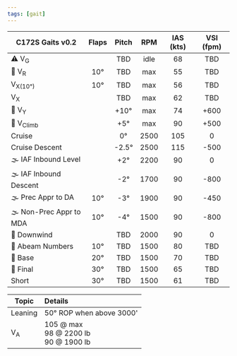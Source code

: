 ```yaml
---
tags: [gait]
---
```


| **C172S Gaits** v0.2        | **Flaps** | **Pitch** | **RPM** | **IAS (kts)** | **VSI (fpm)** |
| ----------------------- |:---------:|:---------:|:-------:|:-------------:|:-------------:|
| ⚠️ V<sub>G</sub>           |           |    TBD    |  idle   |      68       |      TBD      |
| 🛫 V<sub>R</sub>           |    10°    |    TBD    |   max   |      55       |      TBD      |
| V<sub>X(10°)</sub>      |    10°    |    TBD    |   max   |      56       |      TBD      |
| V<sub>X</sub>           |           |    TBD    |   max   |      62       |      TBD      |
| 🛫 V<sub>Y</sub>           |           |   +10°    |   max   |      74       |     +600      |
| 🛫 V<sub>Climb</sub>       |           |    +5°    |   max   |      90       |     +500      |
| Cruise                  |           |    0°     |  2500   |      105      |       0       |
| Cruise Descent          |           |  \-2.5°   |  2500   |      115      |     \-500     |
| 🌫️ IAF Inbound Level    |           |    +2°    |  2200   |      90       |       0       |
| 🌫️ IAF Inbound Descent  |           |   \-2°    |  1700   |      90       |     \-800     |
| 🌫️ Prec Appr to DA      |    10°    |   \-3°    |  1900   |      90       |     \-450     |
| 🌫️ Non-Prec Appr to MDA |    10°    |   \-4°    |  1500   |      90       |     \-800     |
| 🛬 Downwind                |           |    TBD    |  2000   |      90       |       0       |
| 🛬 Abeam Numbers           |    10°    |    TBD    |  1500   |      80       |      TBD      |
| 🛬 Base                    |    20°    |    TBD    |  1500   |      70       |      TBD      |
| 🛬 Final                   |    30°    |    TBD    |  1500   |      65       |      TBD      |
| Short             |    30°    |    TBD    |  1500   |      61       |      TBD      |

| Topic              | Details                                   |
| ------------------ |:----------------------------------------- |
| Leaning            | 50° ROP when above 3000'                  | 
| V<sub>A</sub>      | 105 @ max<br>98 @ 2200 lb<br>90 @ 1900 lb |
